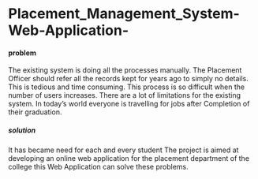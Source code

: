 # Placement_Management_System-Web-Application-



#### problem
The existing system is doing all the processes manually. 
The Placement Officer should refer all the records kept for years ago to simply no details. This is tedious and time consuming. 
This process is so difficult when the number of users increases. 
There are a lot of limitations for the existing system.
In today’s world everyone is travelling for jobs after Completion of their graduation.

##### solution
It has became need for each and every student The project is aimed at developing an online web application for the placement department of the college
this Web Application can solve these problems.
